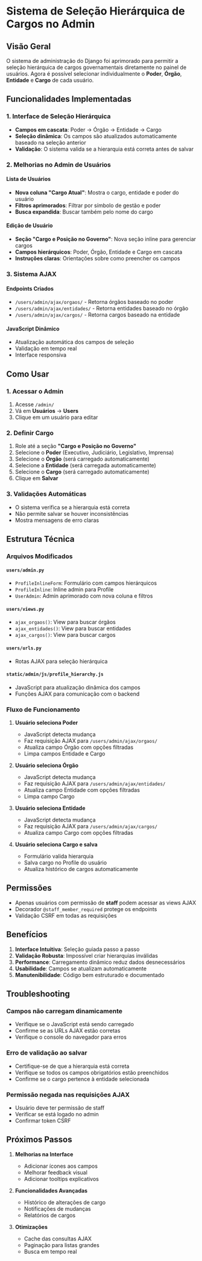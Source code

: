 # Sistema de Seleção Hierárquica de Cargos no Admin

## Visão Geral

O sistema de administração do Django foi aprimorado para permitir a seleção hierárquica de cargos governamentais diretamente no painel de usuários. Agora é possível selecionar individualmente o **Poder**, **Órgão**, **Entidade** e **Cargo** de cada usuário.

## Funcionalidades Implementadas

### 1. Interface de Seleção Hierárquica

- **Campos em cascata**: Poder → Órgão → Entidade → Cargo
- **Seleção dinâmica**: Os campos são atualizados automaticamente baseado na seleção anterior
- **Validação**: O sistema valida se a hierarquia está correta antes de salvar

### 2. Melhorias no Admin de Usuários

#### Lista de Usuários
- **Nova coluna "Cargo Atual"**: Mostra o cargo, entidade e poder do usuário
- **Filtros aprimorados**: Filtrar por símbolo de gestão e poder
- **Busca expandida**: Buscar também pelo nome do cargo

#### Edição de Usuário
- **Seção "Cargo e Posição no Governo"**: Nova seção inline para gerenciar cargos
- **Campos hierárquicos**: Poder, Órgão, Entidade e Cargo em cascata
- **Instruções claras**: Orientações sobre como preencher os campos

### 3. Sistema AJAX

#### Endpoints Criados
- `/users/admin/ajax/orgaos/` - Retorna órgãos baseado no poder
- `/users/admin/ajax/entidades/` - Retorna entidades baseado no órgão  
- `/users/admin/ajax/cargos/` - Retorna cargos baseado na entidade

#### JavaScript Dinâmico
- Atualização automática dos campos de seleção
- Validação em tempo real
- Interface responsiva

## Como Usar

### 1. Acessar o Admin
1. Acesse `/admin/`
2. Vá em **Usuários** → **Users**
3. Clique em um usuário para editar

### 2. Definir Cargo
1. Role até a seção **"Cargo e Posição no Governo"**
2. Selecione o **Poder** (Executivo, Judiciário, Legislativo, Imprensa)
3. Selecione o **Órgão** (será carregado automaticamente)
4. Selecione a **Entidade** (será carregada automaticamente)
5. Selecione o **Cargo** (será carregado automaticamente)
6. Clique em **Salvar**

### 3. Validações Automáticas
- O sistema verifica se a hierarquia está correta
- Não permite salvar se houver inconsistências
- Mostra mensagens de erro claras

## Estrutura Técnica

### Arquivos Modificados

#### `users/admin.py`
- `ProfileInlineForm`: Formulário com campos hierárquicos
- `ProfileInline`: Inline admin para Profile
- `UserAdmin`: Admin aprimorado com nova coluna e filtros

#### `users/views.py`
- `ajax_orgaos()`: View para buscar órgãos
- `ajax_entidades()`: View para buscar entidades
- `ajax_cargos()`: View para buscar cargos

#### `users/urls.py`
- Rotas AJAX para seleção hierárquica

#### `static/admin/js/profile_hierarchy.js`
- JavaScript para atualização dinâmica dos campos
- Funções AJAX para comunicação com o backend

### Fluxo de Funcionamento

1. **Usuário seleciona Poder**
   - JavaScript detecta mudança
   - Faz requisição AJAX para `/users/admin/ajax/orgaos/`
   - Atualiza campo Órgão com opções filtradas
   - Limpa campos Entidade e Cargo

2. **Usuário seleciona Órgão**
   - JavaScript detecta mudança
   - Faz requisição AJAX para `/users/admin/ajax/entidades/`
   - Atualiza campo Entidade com opções filtradas
   - Limpa campo Cargo

3. **Usuário seleciona Entidade**
   - JavaScript detecta mudança
   - Faz requisição AJAX para `/users/admin/ajax/cargos/`
   - Atualiza campo Cargo com opções filtradas

4. **Usuário seleciona Cargo e salva**
   - Formulário valida hierarquia
   - Salva cargo no Profile do usuário
   - Atualiza histórico de cargos automaticamente

## Permissões

- Apenas usuários com permissão de **staff** podem acessar as views AJAX
- Decorador `@staff_member_required` protege os endpoints
- Validação CSRF em todas as requisições

## Benefícios

1. **Interface Intuitiva**: Seleção guiada passo a passo
2. **Validação Robusta**: Impossível criar hierarquias inválidas
3. **Performance**: Carregamento dinâmico reduz dados desnecessários
4. **Usabilidade**: Campos se atualizam automaticamente
5. **Manutenibilidade**: Código bem estruturado e documentado

## Troubleshooting

### Campos não carregam dinamicamente
- Verifique se o JavaScript está sendo carregado
- Confirme se as URLs AJAX estão corretas
- Verifique o console do navegador para erros

### Erro de validação ao salvar
- Certifique-se de que a hierarquia está correta
- Verifique se todos os campos obrigatórios estão preenchidos
- Confirme se o cargo pertence à entidade selecionada

### Permissão negada nas requisições AJAX
- Usuário deve ter permissão de staff
- Verificar se está logado no admin
- Confirmar token CSRF

## Próximos Passos

1. **Melhorias na Interface**
   - Adicionar ícones aos campos
   - Melhorar feedback visual
   - Adicionar tooltips explicativos

2. **Funcionalidades Avançadas**
   - Histórico de alterações de cargo
   - Notificações de mudanças
   - Relatórios de cargos

3. **Otimizações**
   - Cache das consultas AJAX
   - Paginação para listas grandes
   - Busca em tempo real 
